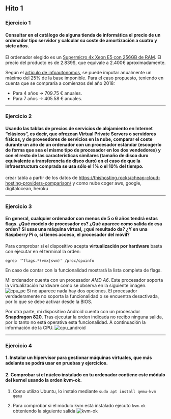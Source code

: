 ## Hito 1

### Ejercicio 1

#### Consultar en el catálogo de alguna tienda de informática el precio de un ordenador tipo servidor y calcular su coste de amortización a cuatro y siete años. 

El ordenador elegido es un [Supermicro 4x Xeon E5 con 256GB de RAM](https://www.newegg.com/Product/Product.aspx?Item=9SIA4GH5GM6670). El precio del producto es de 2.839$, que equivale a 2.400€ aproximadamente.

Según el [artículo de infoautonomos](http://infoautonomos.eleconomista.es/fiscalidad/gastos-deducibles-autonomos-irpf-estimacion-directa/), se puede imputar anualmente un máximo del 25% de la base imponible. Para el caso propuesto, teniendo en cuenta que se compraría a comienzos del año 2018:

- Para 4 años -> 709.75 € anuales.
- Para 7 años -> 405.58 € anuales.

---
### Ejercicio 2

#### Usando las tablas de precios de servicios de alojamiento en Internet “clásicos”, es decir, que ofrezcan Virtual Private Servers o servidores físicos, y de proveedores de servicios en la nube, comparar el coste durante un año de un ordenador con un procesador estándar (escogerlo de forma que sea el mismo tipo de procesador en los dos vendedores) y con el resto de las características similares (tamaño de disco duro equivalente a transferencia de disco duro) en el caso de que la infraestructura comprada se usa sólo el 1% o el 10% del tiempo.

crear tabla a partir de los datos de https://thishosting.rocks/cheap-cloud-hosting-providers-comparison/  y como nube coger aws, google, digitalocean, heroku

---
### Ejercicio 3

#### En general, cualquier ordenador con menos de 5 o 6 años tendrá estos flags. ¿Qué modelo de procesador es? ¿Qué aparece como salida de esa orden? Si usas una máquina virtual, ¿qué resultado da? ¿Y en una Raspberry Pi o, si tienes acceso, el procesador del móvil?

Para comprobar si el dispositivo acepta **virtualización por hardware** basta con ejecutar en el terminal la orden:

`egrep '^flags.*(vmx|svm)' /proc/cpuinfo`

En caso de contar con la funcionalidad mostrará la lista completa de flags.

Mi ordenador cuenta con un procesador *AMD A6*. Este procesador soporta la virtualización hardware como se observa en la siguiente imagen.
![cpu_pc](https://i.imgur.com/60ATYbB.png)
Si no aparece nada hay dos opciones. El procesador verdaderamente no soporta la funcionalidad o se encuentra desactivada, por lo que se debe activar desde la BIOS.


Por otra parte, mi dispositivo Android cuenta con un procesador **Snapdragon 820**. Tras ejecutar la orden indicada no recibo ninguna salida, por lo tanto no está operativa esta funcionalidad. A continuación la información de la CPU.
![cpu_android](https://i.imgur.com/5uD9hbV.png)

---
### Ejercicio 4

#### 1. Instalar un hipervisor para gestionar máquinas virtuales, que más adelante se podrá usar en pruebas y ejercicios. 
#### 2. Comprobar si el núcleo instalado en tu ordenador contiene este módulo del kernel usando la orden kvm-ok.


1. Como utilizo Ubuntu, lo instalo mediante
`sudo apt install qemu-kvm qemu `

2. Para comprobar si el módulo kvm está instalado ejecuto
`kvm-ok`
obteniendo la siguiente salida
![kvm-ok](https://i.imgur.com/TmDQIhA.png)








